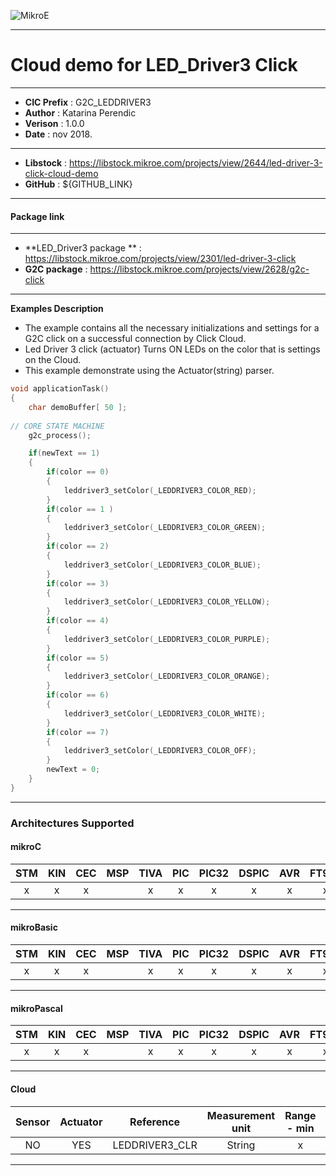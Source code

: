 ![MikroE](http://www.mikroe.com/img/designs/beta/logo_small.png)

---

# Cloud demo for LED_Driver3 Click

---

- **CIC Prefix**  : G2C_LEDDRIVER3
- **Author**      : Katarina Perendic
- **Verison**     : 1.0.0
- **Date**        : nov 2018.

---

- **Libstock** : https://libstock.mikroe.com/projects/view/2644/led-driver-3-click-cloud-demo
- **GitHub**   : ${GITHUB_LINK}

---
#### Package link
---

- **LED_Driver3 package ** : https://libstock.mikroe.com/projects/view/2301/led-driver-3-click
- **G2C package**           : https://libstock.mikroe.com/projects/view/2628/g2c-click

---

**Examples Description**

- The example contains all the necessary initializations and 
  settings for a G2C click on a successful connection by Click Cloud.
- Led Driver 3 click (actuator) Turns ON LEDs on the color that is settings on the Cloud.
- This example demonstrate using the Actuator(string) parser. 


```.c
void applicationTask()
{
    char demoBuffer[ 50 ];
    
// CORE STATE MACHINE
    g2c_process();

    if(newText == 1)
    {
        if(color == 0)
        {
            leddriver3_setColor(_LEDDRIVER3_COLOR_RED);
        }
        if(color == 1 )
        {
            leddriver3_setColor(_LEDDRIVER3_COLOR_GREEN);
        }
        if(color == 2)
        {
            leddriver3_setColor(_LEDDRIVER3_COLOR_BLUE);
        }
        if(color == 3)
        {
            leddriver3_setColor(_LEDDRIVER3_COLOR_YELLOW);
        }
        if(color == 4)
        {
            leddriver3_setColor(_LEDDRIVER3_COLOR_PURPLE);
        }
        if(color == 5)
        {
            leddriver3_setColor(_LEDDRIVER3_COLOR_ORANGE);
        }
        if(color == 6)
        {
            leddriver3_setColor(_LEDDRIVER3_COLOR_WHITE);
        }
        if(color == 7)
        {
            leddriver3_setColor(_LEDDRIVER3_COLOR_OFF);
        }
        newText = 0;
    }
}
```
---
### Architectures Supported

#### mikroC

| STM | KIN | CEC | MSP | TIVA | PIC | PIC32 | DSPIC | AVR | FT90x |
|:-:|:-:|:-:|:-:|:-:|:-:|:-:|:-:|:-:|:-:|
| x | x | x |   | x | x | x | x | x | x |
---

#### mikroBasic

| STM | KIN | CEC | MSP | TIVA | PIC | PIC32 | DSPIC | AVR | FT90x |
|:-:|:-:|:-:|:-:|:-:|:-:|:-:|:-:|:-:|:-:|
| x | x | x |   | x | x | x | x | x | x |
---

#### mikroPascal

| STM | KIN | CEC | MSP | TIVA | PIC | PIC32 | DSPIC | AVR | FT90x |
|:-:|:-:|:-:|:-:|:-:|:-:|:-:|:-:|:-:|:-:|
| x | x | x |   | x | x | x | x | x | x |
---

#### Cloud

| Sensor | Actuator | Reference | Measurement unit | Range - min  | Range - max |
|:------:|:--------:|:-----:|:-----:|:------------:|:-----------:|
| NO | YES | LEDDRIVER3_CLR | String | x | x | 

---
